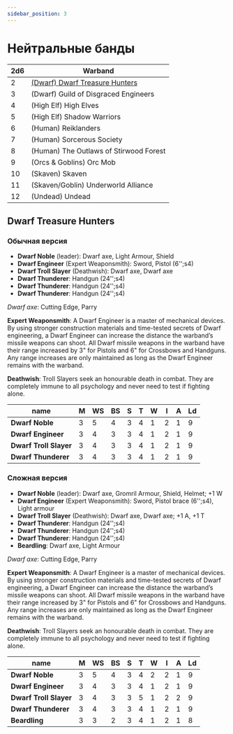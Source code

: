 ```yaml
---
sidebar_position: 3
---
```


# Нейтральные банды

| 2d6 | Warband                                                   |
| --- | --------------------------------------------------------- |
| 2   | [(Dwarf) Dwarf Treasure Hunters](#dwarf-treasure-hunters) |
| 3   | (Dwarf) Guild of Disgraced Engineers                      |
| 4   | (High Elf) High Elves                                     |
| 5   | (High Elf) Shadow Warriors                                |
| 6   | (Human) Reiklanders                                       |
| 7   | (Human) Sorcerous Society                                 |
| 8   | (Human) The Outlaws of Stirwood Forest                    |
| 9   | (Orcs & Goblins) Orc Mob                                  |
| 10  | (Skaven) Skaven                                           |
| 11  | (Skaven/Goblin) Underworld Alliance                       |
| 12  | (Undead) Undead                                           |

## Dwarf Treasure Hunters

### Обычная версия

- **Dwarf Noble** (leader): Dwarf axe, Light Armour, Shield
- **Dwarf Engineer** (Expert Weaponsmith): Sword, Pistol (6'';s4)
- **Dwarf Troll Slayer** (Deathwish): Dwarf axe, Dwarf axe
- **Dwarf Thunderer**: Handgun (24'';s4)
- **Dwarf Thunderer**: Handgun (24'';s4)
- **Dwarf Thunderer**: Handgun (24'';s4)

*Dwarf axe*: Cutting Edge, Parry

**Expert Weaponsmith**: A Dwarf Engineer is a master of mechanical devices. By using stronger construction materials and time-tested secrets of Dwarf engineering, a Dwarf Engineer can increase the distance the warband’s missile weapons can shoot. All Dwarf missile weapons in the warband have their range increased by 3" for Pistols and 6" for Crossbows and Handguns. Any range increases are only maintained as long as the Dwarf Engineer remains with the warband.

**Deathwish**: Troll Slayers seek an honourable death in combat. They are completely immune to all psychology and never need to test if fighting alone.

| name                   | **M** | **WS** | **BS** | **S** | **T** | **W** | **I** | **A** | **Ld** |
| ---------------------- | ----- | ------ | ------ | ----- | ----- | ----- | ----- | ----- | ------ |
| **Dwarf Noble**        | 3     | 5      | 4      | 3     | 4     | 1     | 2     | 1     | 9      |
| **Dwarf Engineer**     | 3     | 4      | 3      | 3     | 4     | 1     | 2     | 1     | 9      |
| **Dwarf Troll Slayer** | 3     | 4      | 3      | 3     | 4     | 1     | 2     | 1     | 9      |
| **Dwarf Thunderer**    | 3     | 4      | 3      | 3     | 4     | 1     | 2     | 1     | 9      |

### Сложная версия

- **Dwarf Noble** (leader): Dwarf axe, Gromril Armour, Shield, Helmet; +1 W
- **Dwarf Engineer** (Expert Weaponsmith): Sword, Pistol brace (6'';s4), Light armour
- **Dwarf Troll Slayer** (Deathwish): Dwarf axe, Dwarf axe; +1 A, +1 T
- **Dwarf Thunderer**: Handgun (24'';s4)
- **Dwarf Thunderer**: Handgun (24'';s4)
- **Dwarf Thunderer**: Handgun (24'';s4)
- **Beardling**: Dwarf axe, Light Armour

*Dwarf axe*: Cutting Edge, Parry

**Expert Weaponsmith**: A Dwarf Engineer is a master of mechanical devices. By using stronger construction materials and time-tested secrets of Dwarf engineering, a Dwarf Engineer can increase the distance the warband’s missile weapons can shoot. All Dwarf missile weapons in the warband have their range increased by 3" for Pistols and 6" for Crossbows and Handguns. Any range increases are only maintained as long as the Dwarf Engineer remains with the warband.

**Deathwish**: Troll Slayers seek an honourable death in combat. They are completely immune to all psychology and never need to test if fighting alone.

| name                   | **M** | **WS** | **BS** | **S** | **T** | **W** | **I** | **A** | **Ld** |
| ---------------------- | ----- | ------ | ------ | ----- | ----- | ----- | ----- | ----- | ------ |
| **Dwarf Noble**        | 3     | 5      | 4      | 3     | 4     | 2     | 2     | 1     | 9      |
| **Dwarf Engineer**     | 3     | 4      | 3      | 3     | 4     | 1     | 2     | 1     | 9      |
| **Dwarf Troll Slayer** | 3     | 4      | 3      | 3     | 5     | 1     | 2     | 2     | 9      |
| **Dwarf Thunderer**    | 3     | 4      | 3      | 3     | 4     | 1     | 2     | 1     | 9      |
| **Beardling**          | 3     | 3      | 2      | 3     | 4     | 1     | 2     | 1     | 8      |